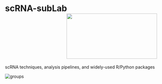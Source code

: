 # scRNA-subLab  <div align=right><img width="300" height="150" src="https://github.com/sulab-wmu/scRNA-subLab/blob/master/pic/scRNA-sulab.png"/> </div>
scRNA techniques, analysis pipelines, and widely-used R/Python packages



![groups](https://github.com/sulab-wmu/scRNA-subLab/blob/master/pic/group.png)
